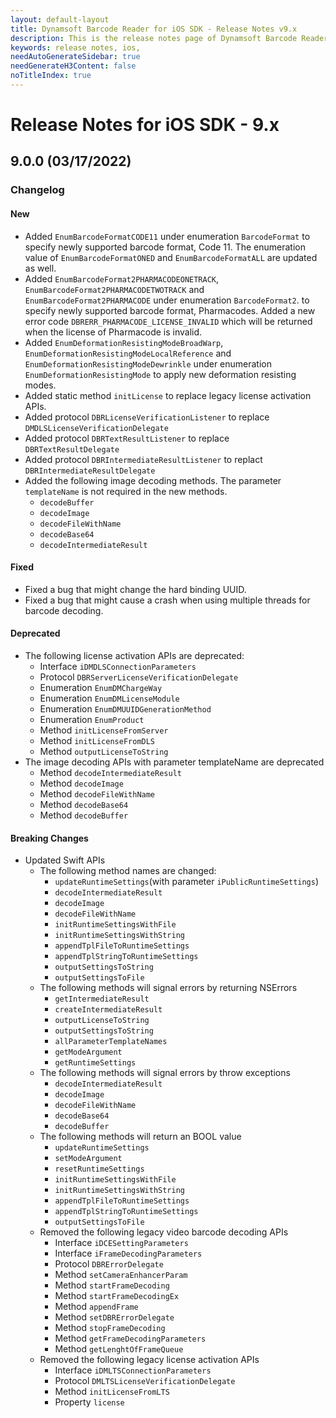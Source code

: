 ```yaml
---
layout: default-layout
title: Dynamsoft Barcode Reader for iOS SDK - Release Notes v9.x
description: This is the release notes page of Dynamsoft Barcode Reader for iOS SDK v9.x.
keywords: release notes, ios, 
needAutoGenerateSidebar: true
needGenerateH3Content: false
noTitleIndex: true
---
```


# Release Notes for iOS SDK - 9.x

## 9.0.0 (03/17/2022)

### Changelog

#### New

- Added `EnumBarcodeFormatCODE11` under enumeration `BarcodeFormat` to specify newly supported barcode format, Code 11. The enumeration value of `EnumBarcodeFormatONED` and `EnumBarcodeFormatALL` are updated as well.
- Added `EnumBarcodeFormat2PHARMACODEONETRACK`, `EnumBarcodeFormat2PHARMACODETWOTRACK` and `EnumBarcodeFormat2PHARMACODE` under enumeration `BarcodeFormat2`. to specify newly supported barcode format, Pharmacodes. Added a new error code `DBRERR_PHARMACODE_LICENSE_INVALID` which will be returned when the license of Pharmacode is invalid.
- Added `EnumDeformationResistingModeBroadWarp`, `EnumDeformationResistingModeLocalReference` and `EnumDeformationResistingModeDewrinkle` under enumeration `EnumDeformationResistingMode` to apply new deformation resisting modes.
- Added static method `initLicense` to replace legacy license activation APIs.
- Added protocol `DBRLicenseVerificationListener` to replace `DMDLSLicenseVerificationDelegate`
- Added protocol `DBRTextResultListener` to replace `DBRTextResultDelegate`
- Added protocol `DBRIntermediateResultListener` to replact `DBRIntermediateResultDelegate`
- Added the following image decoding methods. The parameter `templateName` is not required in the new methods.
  - `decodeBuffer`
  - `decodeImage`
  - `decodeFileWithName`
  - `decodeBase64`
  - `decodeIntermediateResult`

#### Fixed

- Fixed a bug that might change the hard binding UUID.
- Fixed a bug that might cause a crash when using multiple threads for barcode decoding.

#### Deprecated

- The following license activation APIs are deprecated:
  - Interface `iDMDLSConnectionParameters`
  - Protocol `DBRServerLicenseVerificationDelegate`
  - Enumeration `EnumDMChargeWay`
  - Enumeration `EnumDMLicenseModule`
  - Enumeration `EnumDMUUIDGenerationMethod`
  - Enumeration `EnumProduct`
  - Method `initLicenseFromServer`
  - Method `initLicenseFromDLS`
  - Method `outputLicenseToString`
- The image decoding APIs with parameter templateName are deprecated
  - Method `decodeIntermediateResult`
  - Method `decodeImage`
  - Method `decodeFileWithName`
  - Method `decodeBase64`
  - Method `decodeBuffer`

#### Breaking Changes

- Updated Swift APIs
  - The following method names are changed:
    - `updateRuntimeSettings`(with parameter `iPublicRuntimeSettings`)
    - `decodeIntermediateResult`
    - `decodeImage`
    - `decodeFileWithName`
    - `initRuntimeSettingsWithFile`
    - `initRuntimeSettingsWithString`
    - `appendTplFileToRuntimeSettings`
    - `appendTplStringToRuntimeSettings`
    - `outputSettingsToString`
    - `outputSettingsToFile`
  - The following methods will signal errors by returning NSErrors
    - `getIntermediateResult`
    - `createIntermediateResult`
    - `outputLicenseToString`
    - `outputSettingsToString`
    - `allParameterTemplateNames`
    - `getModeArgument`
    - `getRuntimeSettings`
  - The following methods will signal errors by throw exceptions
    - `decodeIntermediateResult`
    - `decodeImage`
    - `decodeFileWithName`
    - `decodeBase64`
    - `decodeBuffer`
  - The following methods will return an BOOL value
    - `updateRuntimeSettings`
    - `setModeArgument`
    - `resetRuntimeSettings`
    - `initRuntimeSettingsWithFile`
    - `initRuntimeSettingsWithString`
    - `appendTplFileToRuntimeSettings`
    - `appendTplStringToRuntimeSettings`
    - `outputSettingsToFile`
  - Removed the following legacy video barcode decoding APIs
    - Interface `iDCESettingParameters`
    - Interface `iFrameDecodingParameters`
    - Protocol `DBRErrorDelegate`
    - Method `setCameraEnhancerParam`
    - Method `startFrameDecoding`
    - Method `startFrameDecodingEx`
    - Method `appendFrame`
    - Method `setDBRErrorDelegate`
    - Method `stopFrameDecoding`
    - Method `getFrameDecodingParameters`
    - Method `getLenghtOfFrameQueue`
  - Removed the following legacy license activation APIs
    - Interface `iDMLTSConnectionParameters`
    - Protocol `DMLTSLicenseVerificationDelegate`
    - Method `initLicenseFromLTS`
    - Property `license`
